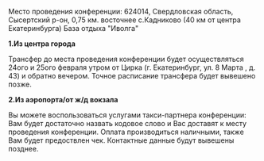Место проведения конференции: 624014, Свердловская область, Сысертский р-он, 0,75 км. восточнее с.Кадниково (40 км от центра Екатеринбурга)
База отдыха "Иволга"

<b>1.Из центра города</b>


Трансфер до места проведения конференции будет осуществляться 24ого и 25ого февраля  утром от Цирка (г. Екатеринбург,  ул. 8 Марта , д. 43) и обратно вечером. Точное расписание трансфера будет вывешено позже.

<b>2.Из аэропорта/от ж/д вокзала</b>


Вы можете воспользоваться услугами такси-партнера конференции: Вам будет достаточно назвать кодовое слово и Вас доставят к месту проведения конференции. Оплата производиться наличными, также Вам будет предоствлен чек.
Контактные данные будут вывешены позднее. 
